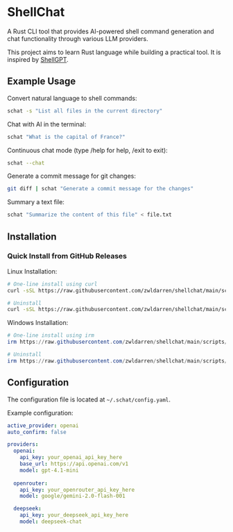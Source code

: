 # ShellChat

A Rust CLI tool that provides AI-powered shell command generation and chat functionality through various LLM providers.

This project aims to learn Rust language while building a practical tool. It is inspired by [ShellGPT](https://github.com/TheR1D/shell_gpt).


## Example Usage

Convert natural language to shell commands:

```bash
schat -s "List all files in the current directory"
```

Chat with AI in the terminal:

```bash
schat "What is the capital of France?"
```

Continuous chat mode (type /help for help, /exit to exit):
```bash
schat --chat
```

Generate a commit message for git changes:
```bash
git diff | schat "Generate a commit message for the changes"
```

Summary a text file:
```bash
schat "Summarize the content of this file" < file.txt
```

## Installation

### Quick Install from GitHub Releases

Linux Installation:
```bash
# One-line install using curl
curl -sSL https://raw.githubusercontent.com/zwldarren/shellchat/main/scripts/install.sh | bash -s -- install

# Uninstall
curl -sSL https://raw.githubusercontent.com/zwldarren/shellchat/main/scripts/install.sh | bash -s -- uninstall
```

Windows Installation:
```powershell
# One-line install using irm
irm https://raw.githubusercontent.com/zwldarren/shellchat/main/scripts/install.ps1 -OutFile $env:TEMP\install.ps1; & $env:TEMP\install.ps1 install

# Uninstall
irm https://raw.githubusercontent.com/zwldarren/shellchat/main/scripts/install.ps1 -OutFile $env:TEMP\install.ps1; & $env:TEMP\install.ps1 uninstall
```
## Configuration

The configuration file is located at `~/.schat/config.yaml`.

Example configuration:
```yaml
active_provider: openai
auto_confirm: false

providers:
  openai:
    api_key: your_openai_api_key_here
    base_url: https://api.openai.com/v1
    model: gpt-4.1-mini
  
  openrouter:
    api_key: your_openrouter_api_key_here
    model: google/gemini-2.0-flash-001

  deepseek:
    api_key: your_deepseek_api_key_here
    model: deepseek-chat
```
